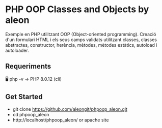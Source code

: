 # PHP OOP Classes and Objects by aleon

Exemple en PHP utilitzant OOP (Object-oriented programming).
Creació d'un formulari HTML i els seus camps validats utilitzant classes, classes abstractes, constructor, herència, mètodes, mètodes estàtics, autoload i autoloader.


## Requeriments

🖥️ php -v
→ PHP 8.0.12 (cli)


## Get Started
- git clone https://github.com/aleongit/phpoop_aleon.git
- cd phpoop_aleon
- http://localhost/phpoop_aleon/ or apache site

